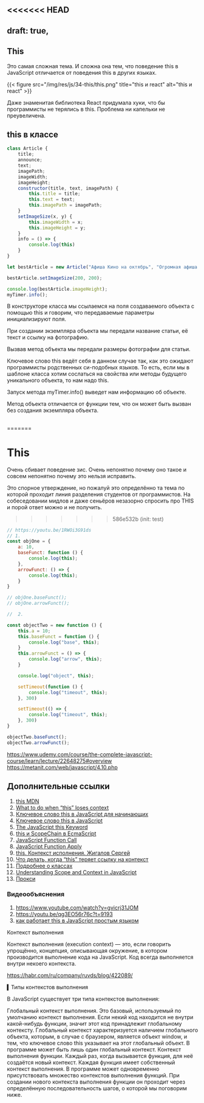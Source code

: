 <<<<<<< HEAD
---
draft: true,
---

## This

Это самая сложная тема. И сложна она тем, что поведение this в JavaScript отличается от поведения this в других языках.

{{< figure src="/img/res/js/34-this/this.png" title="this и react" alt="this и react" >}}

Даже знаменитая библиотека React придумала хуки, что бы программисты не терялись в this. Проблема ни капельки не преувеличена.

## this в классе

````JavaScript
class Article {
    title;
    announce;
    text;
    imagePath;
    imageWidth;
    imageHeight;
    constructor(title, text, imagePath) {
        this.title = title;
        this.text = text;
        this.imagePath = imagePath;
    }
    setImageSize(x, y) {
        this.imageWidth = x;
        this.imageHeight = y;
    }
    info = () => {
        console.log(this)
    }
}

let bestArticle = new Article("Афиша Кино на октябрь", "Огромная афиша на 20 фильмов", "/photos/city/345.jpg");

bestArticle.setImageSize(200, 200);

console.log(bestArticle.imageHeight);
myTimer.info();
````

В конструкторе класса мы ссылаемся на поля создаваемого объекта с помощью this и говорим, что передаваемые параметры инициализируют поля.

При создании экземпляра объекта мы передали название статьи, её текст и ссылку на фотографию.

Вызвав метод объекта мы передали размеры фотографии для статьи.

Ключевое слово this ведёт себя в данном случае так, как это ожидают программисты родственных си-подобных языков. То есть, если мы в шаблоне класса хотим сослаться на свойства или методы будущего уникального объекта, то нам надо this.

Запуск метода myTimer.info() выведет нам информацию об объекте.

Метод объекта отличается от функции тем, что он может быть вызван без создания экземпляра объекта.

## 
=======
# This

Очень сбивает поведение зис. Очень непонятно почему оно такое и совсем непонятно почему это нельзя исправить. 

Это спорное утверждение, но пожалуй это определённо та тема по которой проходит линия разделения студентов от программистов. На собеседовании мидлов и даже сеньёров незазорно спросить про THIS и порой ответ можно и не получить. 

>>>>>>> 586e532b (init: test)

````js
// https://youtu.be/1RWOi3G91ds
// 1. 
const objOne = {
    a: 10,
    baseFunct: function () {
        console.log(this);
    },
    arrowFunct: () => {
        console.log(this);
    }
}

// objOne.baseFunct();
// objOne.arrowFunct();

//  2. 

const objectTwo = new function () {
    this.a = 10;
    this.baseFunct = function () {
        console.log("base", this);
    }
    this.arrowFunct = () => {
        console.log("arrow", this);
    }

    console.log("object", this);

    setTimeout(function () {
        console.log("timeout", this);
    }, 300)

    setTimeout(() => {
        console.log("timeout", this);
    }, 300)
}

objectTwo.baseFunct();
objectTwo.arrowFunct();

````



https://www.udemy.com/course/the-complete-javascript-course/learn/lecture/22648275#overview
https://metanit.com/web/javascript/4.10.php

## Дополнительные ссылки

1. [this MDN](https://developer.mozilla.org/ru/docs/Web/JavaScript/Reference/Operators/this)
2. [What to do when “this” loses context](https://www.freecodecamp.org/news/what-to-do-when-this-loses-context-f09664af076f/)
3. [Ключевое слово this в JavaScript для начинающих](https://habr.com/ru/company/ruvds/blog/419371/)
4. [Ключевое слово this в JavaScript](https://habr.com/ru/post/464163/)
5. [The JavaScript this Keyword](https://www.w3schools.com/js/js_this.asp)
6. [this и ScopeChain в EcmaScript](https://habr.com/ru/post/468943/)
7. [JavaScript Function Call](https://www.w3schools.com/js/js_function_call.asp)
8. [JavaScript Function Apply](https://www.w3schools.com/js/js_function_apply.asp)
9. [this. Контекст исполнения. Жигалов Сергей](https://urfu-2016.github.io/javascript-slides/05-this/)
10. [Что делать, когда “this” теряет ссылку на контекст](https://habr.com/ru/post/421959/)
11. [Подробнее о классах](https://developer.mozilla.org/ru/docs/Web/JavaScript/Reference/Classes)
12. [Understanding Scope and Context in JavaScript](http://ryanmorr.com/understanding-scope-and-context-in-javascript/)
13. [Прокси](https://developer.mozilla.org/ru/docs/Web/JavaScript/Reference/Global_Objects/Proxy)

### Видеообъяснения

1. https://www.youtube.com/watch?v=gvicrj31JOM
2. https://youtu.be/qg3EO56r76c?t=9193
3. [как работает this в JavaScript простым языком](https://www.youtube.com/watch?v=1RWOi3G91ds)





Контекст выполнения

Контекст выполнения (execution context) — это, если говорить упрощённо, концепция, описывающая окружение, в котором производится выполнение кода на JavaScript. Код всегда выполняется внутри некоего контекста.

https://habr.com/ru/company/ruvds/blog/422089/

▍Типы контекстов выполнения

В JavaScript существует три типа контекстов выполнения:

Глобальный контекст выполнения. Это базовый, используемый по умолчанию контекст выполнения. Если некий код находится не внутри какой-нибудь функции, значит этот код принадлежит глобальному контексту. Глобальный контекст характеризуется наличием глобального объекта, которым, в случае с браузером, является объект window, и тем, что ключевое слово this указывает на этот глобальный объект. В программе может быть лишь один глобальный контекст.
Контекст выполнения функции. Каждый раз, когда вызывается функция, для неё создаётся новый контекст. Каждая функция имеет собственный контекст выполнения. В программе может одновременно присутствовать множество контекстов выполнения функций. При создании нового контекста выполнения функции он проходит через определённую последовательность шагов, о которой мы поговорим ниже.



